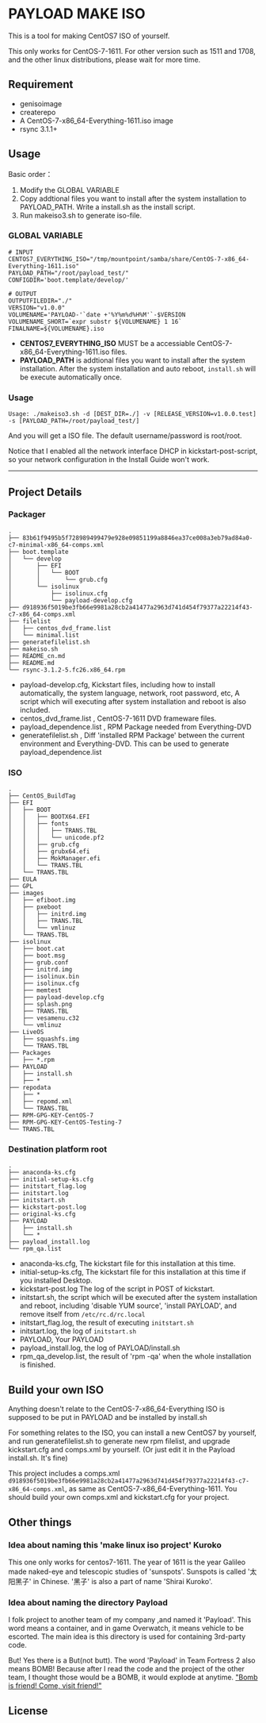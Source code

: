 # PAYLOAD MAKE ISO

This is a tool for making CentOS7 ISO of yourself.

This only works for CentOS-7-1611. For other version such as 1511 and 1708, and the other linux distributions, please wait for more time.

## Requirement

- genisoimage
- createrepo
- A CentOS-7-x86_64-Everything-1611.iso image
- rsync 3.1.1+

## Usage

Basic order：

1. Modify the GLOBAL VARIABLE
2. Copy addtional files you want to install after the system installation to PAYLOAD_PATH. Write a install.sh as the install script.
3. Run makeiso3.sh to generate iso-file.

### GLOBAL VARIABLE

```
# INPUT
CENTOS7_EVERYTHING_ISO="/tmp/mountpoint/samba/share/CentOS-7-x86_64-Everything-1611.iso"
PAYLOAD_PATH="/root/payload_test/"
CONFIGDIR='boot.template/develop/'

# OUTPUT
OUTPUTFILEDIR="./"
VERSION="v1.0.0"
VOLUMENAME='PAYLOAD-'`date +'%Y%m%d%H%M'`-$VERSION
VOLUMENAME_SHORT=`expr substr ${VOLUMENAME} 1 16`
FINALNAME=${VOLUMENAME}.iso
```

- **CENTOS7_EVERYTHING_ISO** MUST be a accessiable CentOS-7-x86_64-Everything-1611.iso files.
- **PAYLOAD_PATH** is addtional files you want to install after the system installation. After the system installation and auto reboot, `install.sh` will be execute automatically once.

### Usage

```
Usage: ./makeiso3.sh -d [DEST_DIR=./] -v [RELEASE_VERSION=v1.0.0.test] -s [PAYLOAD_PATH=/root/payload_test/]
```

And you will get a ISO file. The default username/password is root/root.

Notice that I enabled all the network interface DHCP in kickstart-post-script, so your network configuration in the Install Guide won't work.

* * *

## Project Details

### Packager

```
.
├── 83b61f9495b5f728989499479e928e09851199a8846ea37ce008a3eb79ad84a0-c7-minimal-x86_64-comps.xml
├── boot.template
│   └── develop
│       ├── EFI
│       │   └── BOOT
│       │       └── grub.cfg
│       └── isolinux
│           ├── isolinux.cfg
│           └── payload-develop.cfg
├── d918936f5019be3fb66e9981a28cb2a41477a2963d741d454f79377a22214f43-c7-x86_64-comps.xml
├── filelist
│   ├── centos_dvd_frame.list
│   └── minimal.list
├── generatefilelist.sh
├── makeiso.sh
├── README_cn.md
├── README.md
└── rsync-3.1.2-5.fc26.x86_64.rpm
```

- payload-develop.cfg, Kickstart files, including how to install automatically, the system language, network, root password, etc, A script which will executing after system installation and reboot is also included.
- centos_dvd_frame.list , CentOS-7-1611 DVD frameware files.
- payload_dependence.list , RPM Package needed from Everything-DVD
- generatefilelist.sh , Diff 'installed RPM Package' between the current environment and Everything-DVD. This can be used to generate payload_dependence.list

### ISO

```
.
├── CentOS_BuildTag
├── EFI
│   ├── BOOT
│   │   ├── BOOTX64.EFI
│   │   ├── fonts
│   │   │   ├── TRANS.TBL
│   │   │   └── unicode.pf2
│   │   ├── grub.cfg
│   │   ├── grubx64.efi
│   │   ├── MokManager.efi
│   │   └── TRANS.TBL
│   └── TRANS.TBL
├── EULA
├── GPL
├── images
│   ├── efiboot.img
│   ├── pxeboot
│   │   ├── initrd.img
│   │   ├── TRANS.TBL
│   │   └── vmlinuz
│   └── TRANS.TBL
├── isolinux
│   ├── boot.cat
│   ├── boot.msg
│   ├── grub.conf
│   ├── initrd.img
│   ├── isolinux.bin
│   ├── isolinux.cfg
│   ├── memtest
│   ├── payload-develop.cfg
│   ├── splash.png
│   ├── TRANS.TBL
│   ├── vesamenu.c32
│   └── vmlinuz
├── LiveOS
│   ├── squashfs.img
│   └── TRANS.TBL
├── Packages
│   ├── *.rpm
├── PAYLOAD
│   ├── install.sh
│   ├── *
├── repodata
│   ├── *
│   ├── repomd.xml
│   └── TRANS.TBL
├── RPM-GPG-KEY-CentOS-7
├── RPM-GPG-KEY-CentOS-Testing-7
└── TRANS.TBL
```

### Destination platform root
```
.
├── anaconda-ks.cfg
├── initial-setup-ks.cfg
├── initstart_flag.log
├── initstart.log
├── initstart.sh
├── kickstart-post.log
├── original-ks.cfg
├── PAYLOAD
│   ├── install.sh
│   └── *
├── payload_install.log
└── rpm_qa.list
```

- anaconda-ks.cfg, The kickstart file for this installation at this time.
- initial-setup-ks.cfg, The kickstart file for this installation at this time if you installed Desktop.
- kickstart-post.log The log of the script in POST of kickstart.
- initstart.sh, the script which will be executed after the system installation and reboot, including 'disable YUM source', 'install PAYLOAD', and remove itself from `/etc/rc.d/rc.local`
- initstart_flag.log, the result of executing `initstart.sh`
- initstart.log, the log of `initstart.sh`
- PAYLOAD, Your PAYLOAD
- payload_install.log, the log of PAYLOAD/install.sh
- rpm_qa_develop.list, the result of 'rpm -qa' when the whole installation is finished.

## Build your own ISO

Anything doesn't relate to the CentOS-7-x86_64-Everything ISO is supposed to be put in PAYLOAD and be installed by install.sh

For something relates to the ISO, you can install a new CentOS7 by yourself, and run generatefilelist.sh to generate new rpm filelist, and upgrade kickstart.cfg and comps.xml by yourself. (Or just edit it in the Payload install.sh. It's fine)

This project includes a comps.xml `d918936f5019be3fb66e9981a28cb2a41477a2963d741d454f79377a22214f43-c7-x86_64-comps.xml`, as same as CentOS-7-x86_64-Everything-1611. You should build your own comps.xml and kickstart.cfg for your project.

## Other things

### Idea about naming this 'make linux iso project' Kuroko

This one only works for centos7-1611. The year of 1611 is the year Galileo made naked-eye and telescopic studies of 'sunspots'. Sunspots is called '太阳黑子' in Chinese. '黑子' is also a part of name 'Shirai Kuroko'.

### Idea about naming the directory Payload

I folk project to another team of my company ,and named it 'Payload'. This word means a container, and in game Overwatch, it means vehicle to be escorted. The main idea is this directory is used for containing 3rd-party code.

But! Yes there is a But(not butt). The word 'Payload' in Team Fortress 2 also means BOMB! Because after I read the code and the project of the other team, I thought those would be a BOMB, it would explode at anytime. ["Bomb is friend! Come, visit friend!"](https://wiki.teamfortress.com/w/images/2/2b/Heavy_cartstaycloseoffense06.wav)

## License
